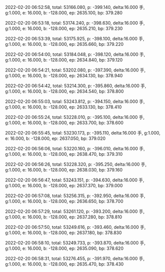 2022-02-20 06:52:58, total: 53166.080, p: -399.140, delta:16.000 手, g:1.000, e: 16.000, b: -128.000, ep: 2635.100, bp: 379.280

2022-02-20 06:53:18, total: 53174.240, p: -398.630, delta:16.000 手, g:1.000, e: 16.000, b: -128.000, ep: 2635.210, bp: 379.230

2022-02-20 06:53:39, total: 53175.925, p: -398.100, delta:16.000 手, g:1.000, e: 16.000, b: -128.000, ep: 2635.660, bp: 379.220

2022-02-20 06:54:00, total: 53184.048, p: -398.120, delta:16.000 手, g:1.000, e: 16.000, b: -128.000, ep: 2634.840, bp: 379.120

2022-02-20 06:54:21, total: 53202.080, p: -397.390, delta:16.000 手, g:1.000, e: 16.000, b: -128.000, ep: 2634.130, bp: 378.940

2022-02-20 06:54:42, total: 53214.300, p: -395.860, delta:16.000 手, g:1.000, e: 16.000, b: -128.000, ep: 2634.540, bp: 378.800

2022-02-20 06:55:03, total: 53243.812, p: -394.150, delta:16.000 手, g:1.000, e: 16.000, b: -128.000, ep: 2633.130, bp: 378.410

2022-02-20 06:55:24, total: 53228.010, p: -395.100, delta:16.000 手, g:1.000, e: 16.000, b: -128.000, ep: 2633.700, bp: 378.600

2022-02-20 06:55:45, total: 53230.173, p: -395.110, delta:16.000 手, g:1.000, e: 16.000, b: -128.000, ep: 2637.050, bp: 379.020

2022-02-20 06:56:06, total: 53220.160, p: -396.010, delta:16.000 手, g:1.000, e: 16.000, b: -128.000, ep: 2638.470, bp: 379.310

2022-02-20 06:56:26, total: 53228.320, p: -395.250, delta:16.000 手, g:1.000, e: 16.000, b: -128.000, ep: 2638.030, bp: 379.160

2022-02-20 06:56:47, total: 53243.151, p: -394.630, delta:16.000 手, g:1.000, e: 16.000, b: -128.000, ep: 2637.370, bp: 379.000

2022-02-20 06:57:08, total: 53256.315, p: -392.950, delta:16.000 手, g:1.000, e: 16.000, b: -128.000, ep: 2636.650, bp: 378.700

2022-02-20 06:57:29, total: 53261.120, p: -393.200, delta:16.000 手, g:1.000, e: 16.000, b: -128.000, ep: 2637.280, bp: 378.810

2022-02-20 06:57:50, total: 53249.616, p: -393.460, delta:16.000 手, g:1.000, e: 16.000, b: -128.000, ep: 2637.180, bp: 378.830

2022-02-20 06:58:10, total: 53249.733, p: -393.870, delta:16.000 手, g:1.000, e: 16.000, b: -128.000, ep: 2635.090, bp: 378.620

2022-02-20 06:58:31, total: 53276.455, p: -391.970, delta:16.000 手, g:1.000, e: 16.000, b: -128.000, ep: 2635.470, bp: 378.430